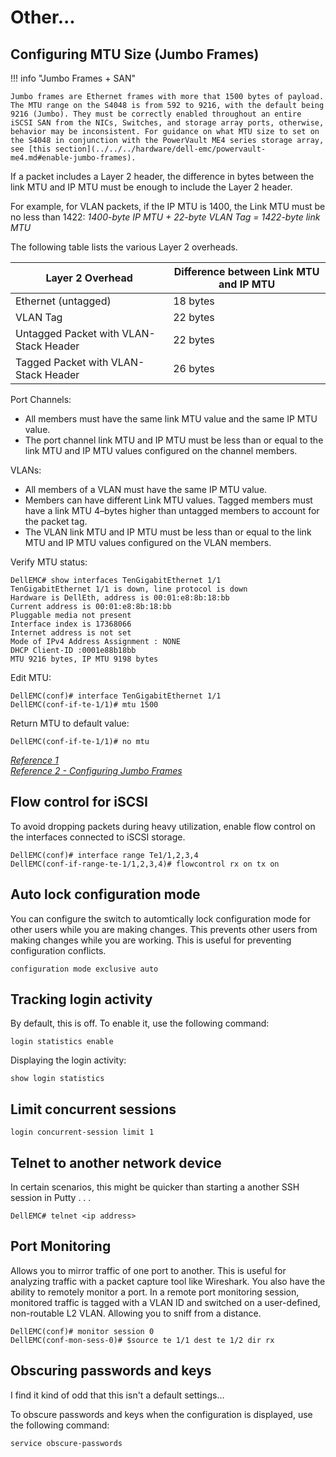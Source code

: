 # Other...

## Configuring MTU Size (Jumbo Frames)

!!! info "Jumbo Frames + SAN"

    Jumbo frames are Ethernet frames with more that 1500 bytes of payload. The MTU range on the S4048 is from 592 to 9216, with the default being 9216 (Jumbo). They must be correctly enabled throughout an entire iSCSI SAN from the NICs, Switches, and storage array ports, otherwise, behavior may be inconsistent. For guidance on what MTU size to set on the S4048 in conjunction with the PowerVault ME4 series storage array, see [this section](../../../hardware/dell-emc/powervault-me4.md#enable-jumbo-frames).

If a packet includes a Layer 2 header, the difference in bytes between the link MTU and IP MTU must be enough to include the Layer 2 header. 

For example, for VLAN packets, if the IP MTU is 1400, the Link MTU must be no less than 1422: *1400-byte IP MTU + 22-byte VLAN Tag = 1422-byte link MTU*

The following table lists the various Layer 2 overheads.

| Layer 2 Overhead                       | Difference between Link MTU and IP MTU
| -------------------------------------- | --------------------------------------
| Ethernet (untagged)	                 | 18 bytes
| VLAN Tag	                             | 22 bytes
| Untagged Packet with VLAN-Stack Header | 22 bytes
| Tagged Packet with VLAN-Stack Header	 | 26 bytes

Port Channels:

- All members must have the same link MTU value and the same IP MTU value.
- The port channel link MTU and IP MTU must be less than or equal to the link MTU and IP MTU values configured on the channel members.

VLANs:

- All members of a VLAN must have the same IP MTU value.
- Members can have different Link MTU values. Tagged members must have a link MTU 4–bytes higher than untagged members to account for the packet tag.
- The VLAN link MTU and IP MTU must be less than or equal to the link MTU and IP MTU values configured on the VLAN members.

Verify MTU status:

```shell
DellEMC# show interfaces TenGigabitEthernet 1/1
TenGigabitEthernet 1/1 is down, line protocol is down
Hardware is DellEth, address is 00:01:e8:8b:18:bb
Current address is 00:01:e8:8b:18:bb
Pluggable media not present
Interface index is 17368066
Internet address is not set
Mode of IPv4 Address Assignment : NONE
DHCP Client-ID :0001e88b18bb
MTU 9216 bytes, IP MTU 9198 bytes
```

Edit MTU:

```shell
DellEMC(conf)# interface TenGigabitEthernet 1/1
DellEMC(conf-if-te-1/1)# mtu 1500
```

Return MTU to default value:

```shell
DellEMC(conf-if-te-1/1)# no mtu
```

*[Reference 1](https://www.dell.com/support/manuals/en-us/dell-emc-os-9/s4048-on-9.14.2.4-config/configure-the-mtu-size-on-an-interface?guid=guid-2c62872c-1387-4fd1-b49c-a990c7e7ddc4&lang=en-us)* </br>
[*Reference 2 - Configuring Jumbo Frames*](https://www.dell.com/support/kbdoc/en-us/000146740/how-to-configure-the-optimal-switch-settings-for-an-ip-based-san)

## Flow control for iSCSI

To avoid dropping packets during heavy utilization, enable flow control on the interfaces connected to iSCSI storage.

```shell
DellEMC(conf)# interface range Te1/1,2,3,4
DellEMC(conf-if-range-te-1/1,2,3,4)# flowcontrol rx on tx on
```

## Auto lock configuration mode

You can configure the switch to automtically lock configuration mode for other users while you are making changes. This prevents other users from making changes while you are working. This is useful for preventing configuration conflicts.

```shell
configuration mode exclusive auto
```

## Tracking login activity

By default, this is off. To enable it, use the following command:

```shell
login statistics enable
```

Displaying the login activity:

```shell
show login statistics
```

## Limit concurrent sessions

```shell
login concurrent-session limit 1
```

## Telnet to another network device

In certain scenarios, this might be quicker than starting a another SSH session in Putty . . .

```shell
DellEMC# telnet <ip address>
```

## Port Monitoring

Allows you to mirror traffic of one port to another. This is useful for analyzing traffic with a packet capture tool like Wireshark. You also have the ability to remotely monitor a port. In a remote port monitoring session, monitored traffic is tagged with a VLAN ID and switched on a user-defined, non-routable L2 VLAN. Allowing you to sniff from a distance.

```shell
DellEMC(conf)# monitor session 0
DellEMC(conf-mon-sess-0)# $source te 1/1 dest te 1/2 dir rx
```

## Obscuring passwords and keys

I find it kind of odd that this isn't a default settings...

To obscure passwords and keys when the configuration is displayed, use the following command:

```shell
service obscure-passwords
```